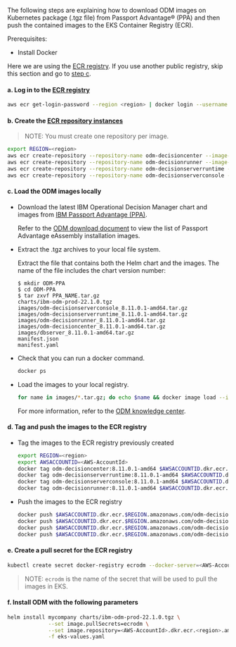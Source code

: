 The following steps are explaining how to download ODM images on Kubernetes package (.tgz file) from Passport Advantage® (PPA) and then push the contained images to the EKS Container Registry (ECR).

Prerequisites:
- Install Docker

Here we are using the [ECR registry](https://docs.aws.amazon.com/AmazonECR/latest/userguide/what-is-ecr.html).
If you use another public registry, skip this section and go to [step c](#c-load-the-odm-images-locally).

#### a. Log in to the [ECR registry](https://docs.aws.amazon.com/AmazonECR/latest/userguide/Registries.html)

```bash
aws ecr get-login-password --region <region> | docker login --username AWS --password-stdin <aws_account_id>.dkr.ecr.<region>.amazonaws.com
```

#### b. Create the [ECR repository instances](https://docs.aws.amazon.com/AmazonECR/latest/userguide/repository-create.html)

> NOTE: You must create one repository per image.

```bash
export REGION=<region>
aws ecr create-repository --repository-name odm-decisioncenter --image-scanning-configuration scanOnPush=true --region $REGION
aws ecr create-repository --repository-name odm-decisionrunner --image-scanning-configuration scanOnPush=true --region $REGION
aws ecr create-repository --repository-name odm-decisionserverruntime --image-scanning-configuration scanOnPush=true --region $REGION
aws ecr create-repository --repository-name odm-decisionserverconsole --image-scanning-configuration scanOnPush=true --region $REGION
```

#### c. Load the ODM images locally

 - Download the latest IBM Operational Decision Manager chart and images from [IBM Passport Advantage (PPA)](https://www-01.ibm.com/software/passportadvantage/pao_customer.html).

   Refer to the [ODM download document](https://www.ibm.com/support/pages/node/310661) to view the list of Passport Advantage eAssembly installation images.

 - Extract the .tgz archives to your local file system.

    Extract the file that contains both the Helm chart and the images. The name of the file includes the chart version number:

    ```console
    $ mkdir ODM-PPA
    $ cd ODM-PPA
    $ tar zxvf PPA_NAME.tar.gz
    charts/ibm-odm-prod-22.1.0.tgz
    images/odm-decisionserverconsole_8.11.0.1-amd64.tar.gz
    images/odm-decisionserverruntime_8.11.0.1-amd64.tar.gz
    images/odm-decisionrunner_8.11.0.1-amd64.tar.gz
    images/odm-decisioncenter_8.11.0.1-amd64.tar.gz
    images/dbserver_8.11.0.1-amd64.tar.gz
    manifest.json
    manifest.yaml
    ```

- Check that you can run a docker command.
    ```bash
    docker ps
    ```

- Load the images to your local registry.

    ```bash
    for name in images/*.tar.gz; do echo $name && docker image load --input $name; done
    ```

   For more information, refer to the [ODM knowledge center](hhttps://www.ibm.com/docs/en/odm/8.11.0?topic=production-installing-helm-release-odm).

#### d. Tag and push the images to the ECR registry

- Tag the images to the ECR registry previously created

    ```bash
    export REGION=<region>
    export AWSACCOUNTID=<AWS-AccountId>
    docker tag odm-decisioncenter:8.11.0.1-amd64 $AWSACCOUNTID.dkr.ecr.$REGION.amazonaws.com/odm-decisioncenter:8.11.0.1-amd64
    docker tag odm-decisionserverruntime:8.11.0.1-amd64 $AWSACCOUNTID.dkr.ecr.$REGION.amazonaws.com/odm-decisionserverruntime:8.11.0.1-amd64
    docker tag odm-decisionserverconsole:8.11.0.1-amd64 $AWSACCOUNTID.dkr.ecr.$REGION.amazonaws.com/odm-decisionserverconsole:8.11.0.1-amd64
    docker tag odm-decisionrunner:8.11.0.1-amd64 $AWSACCOUNTID.dkr.ecr.$REGION.amazonaws.com/odm-decisionrunner:8.11.0.1-amd64
    ```

- Push the images to the ECR registry

    ```bash
    docker push $AWSACCOUNTID.dkr.ecr.$REGION.amazonaws.com/odm-decisioncenter:8.11.0.0-amd64
    docker push $AWSACCOUNTID.dkr.ecr.$REGION.amazonaws.com/odm-decisionserverconsole:8.11.0.0-amd64
    docker push $AWSACCOUNTID.dkr.ecr.$REGION.amazonaws.com/odm-decisionserverruntime:8.11.0.0-amd64
    docker push $AWSACCOUNTID.dkr.ecr.$REGION.amazonaws.com/odm-decisionrunner:8.11.0.0-amd64
    ```

#### e. Create a pull secret for the ECR registry

```bash
kubectl create secret docker-registry ecrodm --docker-server=<AWS-AccountId>.dkr.ecr.<region>.amazonaws.com --docker-username=AWS --docker-password=$(aws ecr get-login-password --region <region>)
```
> NOTE: `ecrodm` is the name of the secret that will be used to pull the images in EKS.

#### f. Install ODM with the following parameters
  
```bash
helm install mycompany charts/ibm-odm-prod-22.1.0.tgz \
             --set image.pullSecrets=ecrodm \
             --set image.repository=<AWS-AccountId>.dkr.ecr.<region>.amazonaws.com \
             -f eks-values.yaml
```
